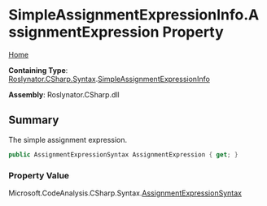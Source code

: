 # SimpleAssignmentExpressionInfo\.AssignmentExpression Property

[Home](../../../../../README.md)

**Containing Type**: [Roslynator.CSharp.Syntax](../../README.md)\.[SimpleAssignmentExpressionInfo](../README.md)

**Assembly**: Roslynator\.CSharp\.dll

## Summary

The simple assignment expression\.

```csharp
public AssignmentExpressionSyntax AssignmentExpression { get; }
```

### Property Value

Microsoft\.CodeAnalysis\.CSharp\.Syntax\.[AssignmentExpressionSyntax](https://docs.microsoft.com/en-us/dotnet/api/microsoft.codeanalysis.csharp.syntax.assignmentexpressionsyntax)

